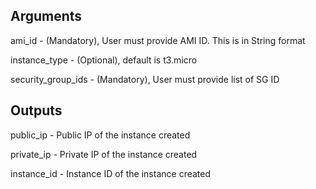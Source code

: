 ## Arguments

ami_id - (Mandatory), User must provide AMI ID. This is in String format

instance_type - (Optional), default is t3.micro

security_group_ids - (Mandatory), User must provide list of SG ID

##  Outputs

public_ip - Public IP of the instance created

private_ip - Private IP of the instance created

instance_id - Instance ID of the instance created

